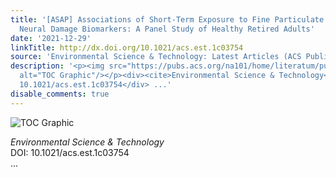 ```yaml
---
title: '[ASAP] Associations of Short-Term Exposure to Fine Particulate Matter with
  Neural Damage Biomarkers: A Panel Study of Healthy Retired Adults'
date: '2021-12-29'
linkTitle: http://dx.doi.org/10.1021/acs.est.1c03754
source: 'Environmental Science & Technology: Latest Articles (ACS Publications)'
description: '<p><img src="https://pubs.acs.org/na101/home/literatum/publisher/achs/journals/content/esthag/0/esthag.ahead-of-print/acs.est.1c03754/20211229/images/medium/es1c03754_0001.gif"
  alt="TOC Graphic"/></p><div><cite>Environmental Science & Technology</cite></div><div>DOI:
  10.1021/acs.est.1c03754</div> ...'
disable_comments: true
---
```

<p><img src="https://pubs.acs.org/na101/home/literatum/publisher/achs/journals/content/esthag/0/esthag.ahead-of-print/acs.est.1c03754/20211229/images/medium/es1c03754_0001.gif" alt="TOC Graphic"/></p><div><cite>Environmental Science & Technology</cite></div><div>DOI: 10.1021/acs.est.1c03754</div> ...